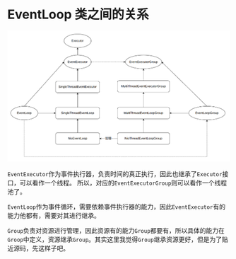 # EventLoop 类之间的关系

![EventLoop 类之间的关系](./images/eventLoop类之间的关系.png)

`EventExecutor`作为事件执行器，负责时间的真正执行，因此也继承了`Executor`接口，可以看作一个线程。
所以，对应的`EventExecutorGroup`则可以看作一个线程池了。

`EventLoop`作为事件循环，需要依赖事件执行器的能力，因此`EventExecutor`有的能力他都有，需要对其进行继承。

`Group`负责对资源进行管理，因此资源有的能力`Group`都要有，所以具体的能力在`Groop`中定义，资源继承`Group`。其实这里我觉得`Group`继承资源更好，但是为了贴近源码，先这样子吧。